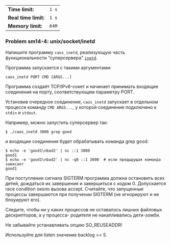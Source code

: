 |                      |       |
|----------------------|-------|
| **Time limit:**      | `1 s` |
| **Real time limit:** | `1 s` |
| **Memory limit:**    | `64M` |


### Problem sm14-4: unix/socket/inetd

Напишите программу `caos_inetd`, реализующую часть функциональности "суперсервера"
[`inetd`](https://en.wikipedia.org/wiki/Inetd).

Программа запускается с такими аргументами:

    
    
    caos_inetd PORT CMD [ARGS...]

Программа создаёт TCP/IPv6-сокет и начинает принимать входящие соединения на порту, соответствующем
параметру PORT.

Установив очередное соединение, `caos_inetd` запускает в отдельном процессе команду `CMD ARGS...`, у
которой соединение подключено к `stdin` и `stdout`.

Например, можно запустить суперсервер так:

    
    
    $ ./caos_inetd 3000 grep good

и входящие соединения будет обрабатывать команда grep good:

    
    
    $ echo -e 'good1\nbad2' | nc ::1 3000
    good1
    $ echo -e 'good1\nbad2' | nc -q0 ::1 3000  # если предыдущая команда зависает
    good1

При поступлении сигнала SIGTERM программа должна остановить всех детей, дождаться их завершения и
завершиться с кодом 0. Допускается race condition около вызова accept. Считайте, что запущенные
процессы завершаются при получении SIGTERM (не игнорируют и не блоуируют его).

Следите, чтобы ни у каких процессов не оставалось лишних файловых дескрипторов, а у процесса-
родителя не накапливались дети-зомби.

Не забывайте устанавливать опцию SO_REUSEADDR!

Используйте для listen значение backlog >= 5.

